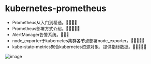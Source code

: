 # kubernetes-prometheus

- Prometheus从入门到精通。🌟🌟🌟🌟
- Prometheus部署方式介绍。🌟🌟🌟🌟🌟
- AlertManager告警系统。🌟🌟🌟
- node_exporter于kubernetes集群各节点部署node_exporter。🌟🌟🌟🌟🌟
- kube-state-metrics聚合kubernetes资源对象，提供指标数据。🌟🌟🌟🌟🌟

![image](https://github.com/user-attachments/assets/06f4e72f-fa94-44d0-a19b-c003bd173d22)
